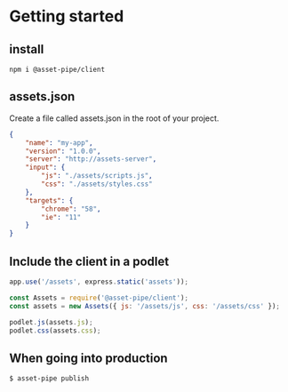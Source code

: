 # Getting started

## install

```
npm i @asset-pipe/client
```

## assets.json

Create a file called assets.json in the root of your project.

```json
{
    "name": "my-app",
    "version": "1.0.0",
    "server": "http://assets-server",
    "input": {
        "js": "./assets/scripts.js",
        "css": "./assets/styles.css"
    },
    "targets": {
        "chrome": "58",
        "ie": "11"
    }
}
```

## Include the client in a podlet

```js
app.use('/assets', express.static('assets'));

const Assets = require('@asset-pipe/client');
const assets = new Assets({ js: '/assets/js', css: '/assets/css' });

podlet.js(assets.js);
podlet.css(assets.css);
```

## When going into production

```sh
$ asset-pipe publish
```
